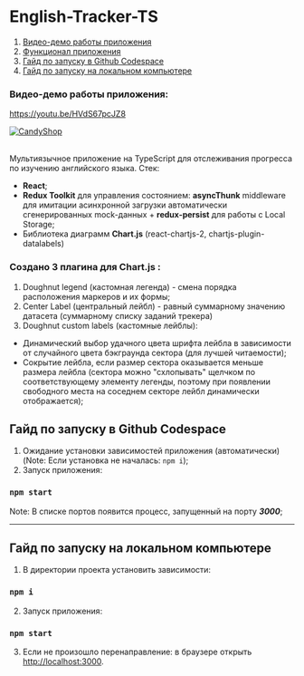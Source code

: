 # English-Tracker-TS
1. [ Видео-демо работы приложения ](#demo)
2. [ Функционал приложения ](#features)
3. [ Гайд по запуску в Github Codespace ](#codespace)
4. [ Гайд по запуску на локальном компьютере ](#local)


<a name="demo"></a>
### Видео-демо работы приложения:
https://youtu.be/HVdS67pcJZ8

[![CandyShop](https://img.youtube.com/vi/HVdS67pcJZ8/maxresdefault.jpg)](https://youtu.be/HVdS67pcJZ8)

<a name="features"></a>
<br/>Мультиязычное приложение на TypeScript для отслеживания прогресса по изучению английского языка.
Стек: 
* <b>React</b>;
* <b>Redux Toolkit</b> для управления состоянием: <b>asyncThunk</b> middleware для имитации асинхронной 
загрузки автоматически сгенерированных mock-данных + <b>redux-persist</b> для работы с Local Storage;
* Библиотека диаграмм <b>Chart.js</b> (react-chartjs-2, chartjs-plugin-datalabels)

### Создано 3 плагина для Chart.js :
1. Doughnut legend (кастомная легенда) - смена порядка расположения маркеров и их формы;
2. Center Label (центральный лейбл) - равный суммарному значению датасета (суммарному списку заданий трекера)
3. Doughnut custom labels (кастомные лейблы):
* Динамический выбор удачного цвета шрифта лейбла в зависимости
   от случайного цвета бэкграунда сектора (для лучшей читаемости); 
* Сокрытие лейбла, если размер сектора оказывается меньше размера лейбла (сектора можно "схлопывать" 
щелчком по соответствующему элементу легенды, поэтому при появлении свободного места на 
соседнем секторе лейбл динамически отображается);


## Гайд по запуску в Github Codespace

1. Ожидание установки зависимостей приложения (автоматически)<br/>
   (Note: Если установка не началась: `npm i`);
2. Запуск приложения:

### `npm start`
Note: В списке портов появится процесс, запущенный на порту <i><b>3000</b></i>;

---
<a name="local"></a>
## Гайд по запуску на локальном компьютере
1. В директории проекта установить зависимости:
### `npm i`
2. Запуск приложения:
### `npm start`
3. Если не произошло перенаправление: в браузере открыть [http://localhost:3000](http://localhost:3000).

